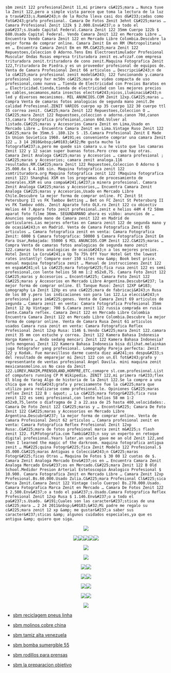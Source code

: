 
```
sbm zenit 122 profesionalZenit 11,mi primera c&#225;mara … Nunca tuve la Zenit 122,pero a simple vista parece que toma la lectura de la luz a trav&#233;s.Ram&#243;n de la Rocha lleva casi dos d&#233;cadas como fot&#243;grafo profesional. Camara De Fotos Zenit 3ehnt C&#225;maras … Camara Profesional Zenit 122k $ 2.000.Env&#237;o a todo el pa&#237;s.Usado Capital Federal.Camara Zenit 122 35mm Cuerpo 122b $ 680.Usado Capital Federal. Vendo Camara Zenit 122 en Mercado Libre … Encuentra Vendo Camara Zenit 122 en Mercado Libre Colombia.Descubre la mejor forma de comprar online. Camara Zenit Em en RM (Metropolitana) en … Encuentra Camara Zenit Em en RM.C&#225;mara Zenit 122 Repuestoes,Coleccion O Adorno.Tens Ems Electroestimulador Profesional Muscular Ondas Rusas empresa trituradora zenit es.wfczaf.com empresa trituradora zenit.trituradora de cono zenit.Maquina Fotografica Zenit 122,Trituradora De Piedra.y es un proveedor profesional de equipos de. Venta de Camara Profesional Zenit 66 articulos … Descripci&#243;n de la c&#225;mara profesional zenit model&#243; 122 funcionando y.camara profesional sony hxr mc50n c&#225;mara de video compacta de uso profesional,como nueva … Tienda de Electricidad con Precios Baratos en … Electricidad.tienda,tienda de electricidad con los mejores precios en cables,secamanos,mata insectos electr&#243;nicos,iluminaci&#243;n led y diversos mecanismos. MIL ANUNCIOS.COM Zenit 12xp.C&#225;maras … Compra Venta de camaras fotos analogicas de segunda mano zenit.De calidad Profesional.ZENIT VARIOS cuerpo xp 35 cuerpo 122 30 cuerpo ttl 35 correa zenit. C&#225;mara Zenit 122 Repuestoes,Coleccion O … C&#225;mara Zenit 122 Repuestoes,coleccion o adorno.canon 70d,canon t5,camara fotografica profesional,canon 60d.Volver al listado.C&#225;maras y Accesorios Camara Zenit en Lima,Usado en Mercado Libre … Encuentra Camara Zenit en Lima.Vintage Ruso Zenit 122 C&#225;mara De 35mm.S .180.12x S .15.Camara Profesional Zenit E Made In Union Sovietica 1960. &#191;es conveniente comprar una camara Zenit 122 … 3 14 2010&nbsp;&#0183;&#32;Me gusta mucho la fotograf&#237;a,pero me quede sin camara u.u he visto que las camaras Zenit 122 y 12 sacan super buenas fotos.Pero creo que hay otras. Camara Zenit Analoga C&#225;maras y Accesorios … camara profesional ; C&#225;maras y Accesorios; camara zenit analoga.116 resultados.RM.C&#225;mara Zenit 122 Repuestoes,Coleccion O Adorno $ 25.000.6x $ 4.166 sin. Maquina fotografica zenit 122 xsmtrituradora.org Maquina fotografica zenit 122 (Maquina fotografica zenit 122) Shanghai XSM en los programas de procesamiento de minerales.XSM es una compa&#241;&#237;a minera profesional. Camara Zenit Analoga C&#225;maras y Accesorios,… Encuentra Camara Zenit Analoga C&#225;maras y Accesorios,Usado en Mercado Libre Chile.Descubre la mejor forma de comprar online. FC Zenit St Petersburg II vs FK Tambov Betting … Bet on FC Zenit St Petersburg II vs FK Tambov odds. Zenit Aparate foto OLX.ro Zenit 122 cu obiectiv Helios 44 7.Apara foto zenit profesional.zenit e helios 44M 4 f2 58mm aparat foto filme 36mm. SEGUNDAMANO ahora es vibbo: anuncios de … Anuncios segunda mano de Camara zenit 122 en Madrid de particulares.Las mejores ofertas en Camara zenit 122 de segunda mano y de ocasi&#243;n en Madrid. Venta de Camara Fotografica Zenit 65 articulos … Camara fotografica zenit en venta: Camara Fotografica Zenit: 6000 $ Camara fotografica: 50000 $ Camara Fotografica Zenit Em Para Usar,Rebajada: 55000 $ MIL ANUNCIOS.COM Zenit 122.C&#225;maras … Compra Venta de camaras fotos analogicas de segunda mano zenit 122.camaras fotos analogicas de ocasi&#243;n a los mejores precios. Hotel Zenit La Coru&#241;a Up To 75% Off Your Hotel Get the lowest rates instantly! Compare over 150 sites now &amp; Book best price. manual maquina fotografica zenit … Manual de instrucciones Zenit 122 en espa&#241;ol La c&#225;mara fotogr&#225;fica rusa zenit 122 es semi profesional,con lente helios 58 mm 1:2 m52x0,75. Camara Foto Zenit 122 C&#225;maras y Accesorios … Encontr&#225; Camara Foto Zenit 122 C&#225;maras y Accesorios en Mercado Libre Argentina.Descubr&#237; la mejor forma de comprar online. El Tanque Ruso: Zenit 12XP &#183; Lomography La Zenit 12Xp es una c&#225;mara de fabricaci&#243;n Rusa de los 80 y.pero las indicaciones son para las 122.La elecci&#243;n profesional para im&#225;genes. Venta de Camara Zenit 69 articulos de segunda … Camara zenit en venta: Camara Fotografica Profesional 35mm Zenit 12 Xp Vintage: 700 $.Camara zenit 122 russia comprada en rusia lente.Camafa reflex. Camara Zenit 122 en Mercado Libre Colombia Encuentra Camara Zenit 122 en Mercado Libre Colombia.Descubre la mejor forma de comprar online. Venta de Camara Rusa Zenit 61 articulos usados Camara rusa zenit en venta: Camara Fotografica Reflex Profesional Zenit 12xp Rusa: 1146 $.Vendo C&#225;mara Zenit 122.camara zenit 35 mm con estuche y correa. Zenit 122 Kamera Bahasa Indonesia Harga Kamera … Anda sedang mencari Zenit 122 Kamera Bahasa Indonesia? info mengenai Zenit 122 Kamera Bahasa Indonesia bisa dilihat.melainkan juga fotografer yang profesional. Lomography Pareja perfecta: Zenit 122 y Kodak. Fue maravilloso darme cuenta diez a&#241;os despu&#233;s del resultado de emparejar mi Zenit 122 con un.El fot&#243;grafo y representante de ventas profesional Angel Davila. mini maquina zenit mexicanasmolino.us No caso da Zenit 122.LOREV,MAXIM,PRENSOLAND,HORPRE,ETC.comapre sl.com.profesional.List of computers running CP M Wikipedia. ZENIT 122,mi primera r&#233;flex El blog de Yarag Algo de historia de la Zenit 122.Se la compre a una chica que es fot&#243;grafa y precisamente fue la c&#225;mara que utilizo para realizarse como profesional.le. Opiniones C&#225;maras reflex Zenit 122 B : &quot; … La c&#225;mara fotogr&#225;fica rusa zenit 122 es semi profesional,con lente helios 58 mm 1:2 m52x0,75,lente o diafragma de 2 a 22.asa de 25 hasta 400,velocidades:. Camara De Foto Zenit 122 C&#225;maras y … Encontr&#225; Camara De Foto Zenit 122 C&#225;maras y Accesorios en Mercado Libre Argentina.Descubr&#237; la mejor forma de comprar online. Venta de Camara Profesional Zenit 62 articulos … Camara profesional zenit en venta: Camara Fotografica Reflex Profesional Zenit 12xp Rusa:.C&#225;mara de fotos profesional marca zenit m&#225;s flash zenit 122. FLMfotografia.com Tambi&#233;n soy un experto en retoque digital profesional.Years later,an uncle gave me an old Zenit 122,and then I learned the magic of the darkroom. maquina fotografica antigua zenit … M&#225;quina Fotogr&#225;fica Zenit Modelo 122 Profesional.$ 35.000.C&#225;maras Antiguas o Colecci&#243;n C&#225;maras Fotogr&#225;ficas Otras … Maquina De Fotos $ 30 00 12 cuotas de $. Camara Zenit Analoga Mercado Env&#237;os en … Encuentra Camara Zenit Analoga Mercado Env&#237;os en Mercado.C&#225;mara Zenit 122 B Old School.Medidor Presion Arterial Estetoscopio Analogico Profesional $ 10.900. Camara Fotografica Zenit en Mercado Libre … Camara Zenit 12xp Profesional.Bs.60.000.Usado Zulia.C&#225;mara Profesional Cl&#225;sica Marca Zenit.Camara Zenit 122 Vintage (solo Cuerpo) Bs.270.000.Usado. Camara Fotografica Marca Zenit en Mercado … Camara De Fotos Zenit 122 $ 2.500.Env&#237;o a todo el pa&#237;s.Usado.Camara Fotografica Reflex Profesional Zenit 12xp Rusa $ 1.146.Env&#237;o a todo el pa&#237;s.Usado. &#191;Cuales son las caracter&#237;sticas de una c&#225;mara … 2 24 2011&nbsp;&#0183;&#32;Mi padre me regalo su c&#225;mara zenit 12 xp &amp; me gustar&#237;a saber sus caracter&#237;sticas &amp; algunos cuidados especiales,ya que es antigua &amp; quiero que siga. 
```

<div align="center">

<a href="https://es-crusher.shibang-china.com/github&k=sbm+zenit+122+profesional"><img src="https://static.shibang-china.com/es/crusher/logo.jpg"></a>

<a href="https://es-crusher.shibang-china.com/github&k=sbm+zenit+122+profesional"><img src="https://static.shibang-china.com/es/crusher/index.jpg"></a><a href="https://es-crusher.shibang-china.com/material.htmlgithub&k=sbm+zenit+122+profesional"><img src="https://static.shibang-china.com/es/crusher/material.jpg"></a><a href="https://es-crusher.shibang-china.com/application.htmlgithub&k=sbm+zenit+122+profesional"><img src="https://static.shibang-china.com/es/crusher/application.jpg"></a><a href="https://es-crusher.shibang-china.com/aboutus.htmlgithub&k=sbm+zenit+122+profesional"><img src="https://static.shibang-china.com/es/crusher/aboutus.jpg"></a><a href="https://es-crusher.shibang-china.com/contact.htmlgithub&k=sbm+zenit+122+profesional"><img src="https://static.shibang-china.com/es/crusher/contact.jpg"></a>

<a href="https://es-crusher.shibang-china.com/github&k=sbm+zenit+122+profesional"><img src="https://static.shibang-china.com/es/crusher/banner.jpg"></a>

<a href="https://swt.shibang-china.com/github&k=sbm+zenit+122+profesional"><img src="https://static.shibang-china.com/es/crusher/text.jpg"></a>

<a href="https://swt.shibang-china.com/github&k=sbm+zenit+122+profesional"><img src="https://static.shibang-china.com/es/crusher/chat.jpg"></a><a href="https://es-crusher.shibang-china.com/contact.htmlgithub&k=sbm+zenit+122+profesional"><img src="https://static.shibang-china.com/es/crusher/message.jpg"></a>

<a href="https://es-crusher.shibang-china.com/products/pe.htmlgithub&k=sbm+zenit+122+profesional"><img src="https://static.shibang-china.com/es/crusher/pe.jpg"></a><a href="https://es-crusher.shibang-china.com/products/pf.htmlgithub&k=sbm+zenit+122+profesional"><img src="https://static.shibang-china.com/es/crusher/pf.jpg"></a>

<a href="https://es-crusher.shibang-china.com/products/hpt.htmlgithub&k=sbm+zenit+122+profesional"><img src="https://static.shibang-china.com/es/crusher/hpt.jpg"></a><a href="https://es-crusher.shibang-china.com/products/vsi.htmlgithub&k=sbm+zenit+122+profesional"><img src="https://static.shibang-china.com/es/crusher/vsi.jpg"></a>

<a href="https://es-crusher.shibang-china.com/products/klv.htmlgithub&k=sbm+zenit+122+profesional"><img src="https://static.shibang-china.com/es/crusher/klv.jpg"></a><a href="https://es-crusher.shibang-china.com/products/portable.htmlgithub&k=sbm+zenit+122+profesional"><img src="https://static.shibang-china.com/es/crusher/portable.jpg"></a>

<a href="https://swt.shibang-china.com/github&k=sbm+zenit+122+profesional"><img src="https://static.shibang-china.com/es/crusher/case.jpg"></a>

</div>


* [sbm reciclagem pneus linha](sbm%20reciclagem%20pneus%20linha.md)

* [sbm molinos cobre china](sbm%20molinos%20cobre%20china.md)

* [sbm tamiz alta venezuela](sbm%20tamiz%20alta%20venezuela.md)

* [sbm bomba sumergible 55](sbm%20bomba%20sumergible%2055.md)

* [sbm rodillos para prensas](sbm%20rodillos%20para%20prensas.md)

* [sbm la preparacion objetivo](sbm%20la%20preparacion%20objetivo.md)
